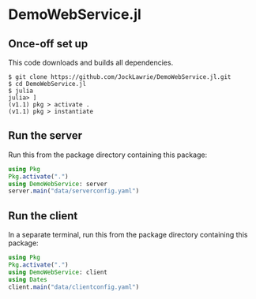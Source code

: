 # DemoWebService.jl


## Once-off set up

This code downloads and builds all dependencies.

```
$ git clone https://github.com/JockLawrie/DemoWebService.jl.git
$ cd DemoWebService.jl
$ julia
julia> ]
(v1.1) pkg > activate .
(v1.1) pkg > instantiate
```


## Run the server

Run this from the package directory containing this package:

```julia
using Pkg
Pkg.activate(".")
using DemoWebService: server
server.main("data/serverconfig.yaml")
```


## Run the client

In a separate terminal, run this from the package directory containing this package:

```julia
using Pkg
Pkg.activate(".")
using DemoWebService: client
using Dates
client.main("data/clientconfig.yaml")
```
